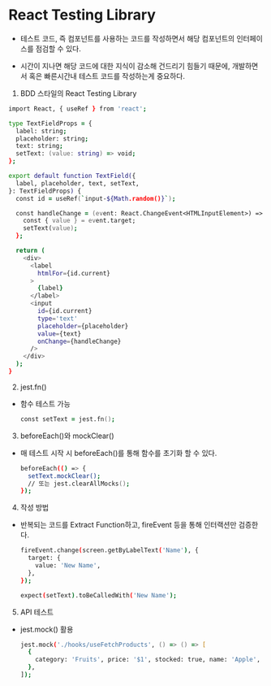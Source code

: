 # React Testing Library

- 테스트 코드, 즉 컴포넌트를 사용하는 코드를 작성하면서 해당 컴포넌트의 인터페이스를 점검할 수 있다.

- 시간이 지나면 해당 코드에 대한 지식이 감소해 건드리기 힘들기 때문에, 개발하면서 혹은 빠른시간내 테스트 코드를 작성하는게 중요하다.

1. BDD 스타일의 React Testing Library

  ```zsh
  import React, { useRef } from 'react';

  type TextFieldProps = {
    label: string;
    placeholder: string;
    text: string;
    setText: (value: string) => void;
  };

  export default function TextField({
    label, placeholder, text, setText,
  }: TextFieldProps) {
    const id = useRef(`input-${Math.random()}`);

    const handleChange = (event: React.ChangeEvent<HTMLInputElement>) => {
      const { value } = event.target;
      setText(value);
    };

    return (
      <div>
        <label
          htmlFor={id.current}
        >
          {label}
        </label>
        <input
          id={id.current}
          type='text'
          placeholder={placeholder}
          value={text}
          onChange={handleChange}
        />
      </div>
    );
  }
  ```

2. jest.fn()

- 함수 테스트 가능

  ```zsh
  const setText = jest.fn();
  ```

3. beforeEach()와 mockClear()

- 매 테스트 시작 시 beforeEach()를 통해 함수를 초기화 할 수 있다.

  ```zsh
  beforeEach(() => {
    setText.mockClear();
    // 또는 jest.clearAllMocks();
  });
  ```

4. 작성 방법

- 반복되는 코드를 Extract Function하고, fireEvent 등을 통해 인터랙션만 검증한다.

  ```zsh
  fireEvent.change(screen.getByLabelText('Name'), {
    target: {
      value: 'New Name',
    },
  });

  expect(setText).toBeCalledWith('New Name');
  ```

5. API 테스트

- jest.mock() 활용

  ```zsh
  jest.mock('./hooks/useFetchProducts', () => () => [
    {
      category: 'Fruits', price: '$1', stocked: true, name: 'Apple',
    },
  ]);
  ```
